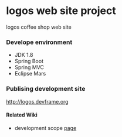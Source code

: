 # logos web site project
logos coffee shop web site
### Develope environment
* JDK 1.8
* Spring Boot
* Spring MVC
* Eclipse Mars

### Publising development site
http://logos.devframe.org


#### Related Wiki

* development scope [page](https://github.com/logostory/logostory-logos/wiki/Scope-of-development)
